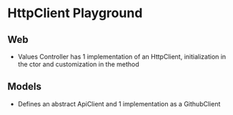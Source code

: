 # HttpClient Playground

## Web
* Values Controller has 1 implementation of an HttpClient, initialization in the ctor and customization in the method

## Models
* Defines an abstract ApiClient and 1 implementation as a GithubClient